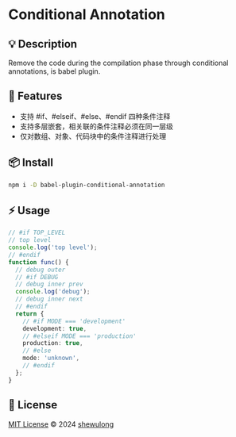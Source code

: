 # Conditional Annotation

## 💡 Description

Remove the code during the compilation phase through conditional annotations, is babel plugin.

## 🚀 Features

- 支持 #if、#elseif、#else、#endif 四种条件注释
- 支持多层嵌套，相关联的条件注释必须在同一层级
- 仅对数组、对象、代码块中的条件注释进行处理

## 📦 Install

```bash
npm i -D babel-plugin-conditional-annotation
```

## ⚡ Usage

```ts
// #if TOP_LEVEL
// top level
console.log('top level');
// #endif
function func() {
  // debug outer
  // #if DEBUG
  // debug inner prev
  console.log('debug');
  // debug inner next
  // #endif
  return {
    // #if MODE === 'development'
    development: true,
    // #elseif MODE === 'production'
    production: true,
    // #else
    mode: 'unknown',
    // #endif
  };
}
```

## 📄 License

[MIT License](https://github.com/wulongshe/conditional-annotation/blob/master/LICENSE.md) © 2024 [shewulong](https://github.com/wulongshe)

